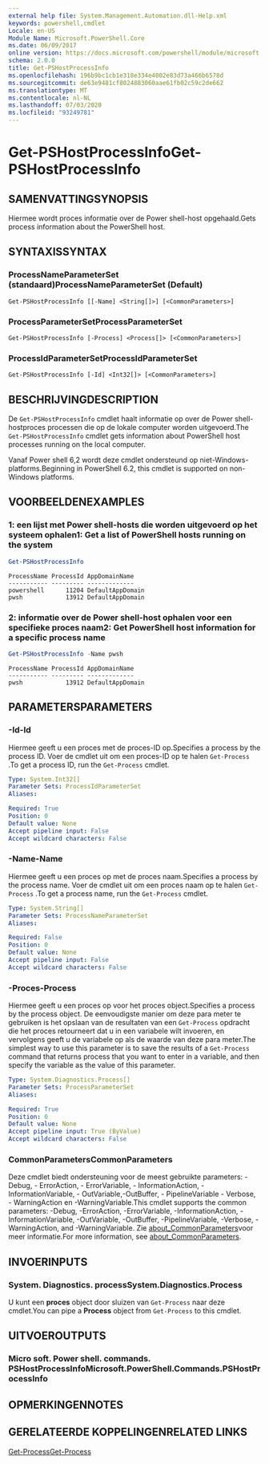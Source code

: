 ```yaml
---
external help file: System.Management.Automation.dll-Help.xml
keywords: powershell,cmdlet
Locale: en-US
Module Name: Microsoft.PowerShell.Core
ms.date: 06/09/2017
online version: https://docs.microsoft.com/powershell/module/microsoft.powershell.core/get-pshostprocessinfo?view=powershell-7&WT.mc_id=ps-gethelp
schema: 2.0.0
title: Get-PSHostProcessInfo
ms.openlocfilehash: 196b9bc1cb1e318e334e4002e83d73a466b6578d
ms.sourcegitcommit: de63e9481cf8024883060aae61fb02c59c2de662
ms.translationtype: MT
ms.contentlocale: nl-NL
ms.lasthandoff: 07/03/2020
ms.locfileid: "93249781"
---
```

# <span data-ttu-id="42490-103">Get-PSHostProcessInfo</span><span class="sxs-lookup"><span data-stu-id="42490-103">Get-PSHostProcessInfo</span></span>

## <span data-ttu-id="42490-104">SAMENVATTING</span><span class="sxs-lookup"><span data-stu-id="42490-104">SYNOPSIS</span></span>
<span data-ttu-id="42490-105">Hiermee wordt proces informatie over de Power shell-host opgehaald.</span><span class="sxs-lookup"><span data-stu-id="42490-105">Gets process information about the PowerShell host.</span></span>

## <span data-ttu-id="42490-106">SYNTAXIS</span><span class="sxs-lookup"><span data-stu-id="42490-106">SYNTAX</span></span>

### <span data-ttu-id="42490-107">ProcessNameParameterSet (standaard)</span><span class="sxs-lookup"><span data-stu-id="42490-107">ProcessNameParameterSet (Default)</span></span>

```
Get-PSHostProcessInfo [[-Name] <String[]>] [<CommonParameters>]
```

### <span data-ttu-id="42490-108">ProcessParameterSet</span><span class="sxs-lookup"><span data-stu-id="42490-108">ProcessParameterSet</span></span>

```
Get-PSHostProcessInfo [-Process] <Process[]> [<CommonParameters>]
```

### <span data-ttu-id="42490-109">ProcessIdParameterSet</span><span class="sxs-lookup"><span data-stu-id="42490-109">ProcessIdParameterSet</span></span>

```
Get-PSHostProcessInfo [-Id] <Int32[]> [<CommonParameters>]
```

## <span data-ttu-id="42490-110">BESCHRIJVING</span><span class="sxs-lookup"><span data-stu-id="42490-110">DESCRIPTION</span></span>

<span data-ttu-id="42490-111">De `Get-PSHostProcessInfo` cmdlet haalt informatie op over de Power shell-hostproces processen die op de lokale computer worden uitgevoerd.</span><span class="sxs-lookup"><span data-stu-id="42490-111">The `Get-PSHostProcessInfo` cmdlet gets information about PowerShell host processes running on the local computer.</span></span>

<span data-ttu-id="42490-112">Vanaf Power shell 6,2 wordt deze cmdlet ondersteund op niet-Windows-platforms.</span><span class="sxs-lookup"><span data-stu-id="42490-112">Beginning in PowerShell 6.2, this cmdlet is supported on non-Windows platforms.</span></span>

## <span data-ttu-id="42490-113">VOORBEELDEN</span><span class="sxs-lookup"><span data-stu-id="42490-113">EXAMPLES</span></span>

### <span data-ttu-id="42490-114">1: een lijst met Power shell-hosts die worden uitgevoerd op het systeem ophalen</span><span class="sxs-lookup"><span data-stu-id="42490-114">1: Get a list of PowerShell hosts running on the system</span></span>

```powershell
Get-PSHostProcessInfo
```

```Output
ProcessName ProcessId AppDomainName
----------- --------- -------------
powershell      11204 DefaultAppDomain
pwsh            13912 DefaultAppDomain
```

### <span data-ttu-id="42490-115">2: informatie over de Power shell-host ophalen voor een specifieke proces naam</span><span class="sxs-lookup"><span data-stu-id="42490-115">2: Get PowerShell host information for a specific process name</span></span>

```powershell
Get-PSHostProcessInfo -Name pwsh
```

```Output
ProcessName ProcessId AppDomainName
----------- --------- -------------
pwsh            13912 DefaultAppDomain
```

## <span data-ttu-id="42490-116">PARAMETERS</span><span class="sxs-lookup"><span data-stu-id="42490-116">PARAMETERS</span></span>

### <span data-ttu-id="42490-117">-Id</span><span class="sxs-lookup"><span data-stu-id="42490-117">-Id</span></span>

<span data-ttu-id="42490-118">Hiermee geeft u een proces met de proces-ID op.</span><span class="sxs-lookup"><span data-stu-id="42490-118">Specifies a process by the process ID.</span></span> <span data-ttu-id="42490-119">Voer de cmdlet uit om een proces-ID op te halen `Get-Process` .</span><span class="sxs-lookup"><span data-stu-id="42490-119">To get a process ID, run the `Get-Process` cmdlet.</span></span>

```yaml
Type: System.Int32[]
Parameter Sets: ProcessIdParameterSet
Aliases:

Required: True
Position: 0
Default value: None
Accept pipeline input: False
Accept wildcard characters: False
```

### <span data-ttu-id="42490-120">-Name</span><span class="sxs-lookup"><span data-stu-id="42490-120">-Name</span></span>

<span data-ttu-id="42490-121">Hiermee geeft u een proces op met de proces naam.</span><span class="sxs-lookup"><span data-stu-id="42490-121">Specifies a process by the process name.</span></span> <span data-ttu-id="42490-122">Voer de cmdlet uit om een proces naam op te halen `Get-Process` .</span><span class="sxs-lookup"><span data-stu-id="42490-122">To get a process name, run the `Get-Process` cmdlet.</span></span>

```yaml
Type: System.String[]
Parameter Sets: ProcessNameParameterSet
Aliases:

Required: False
Position: 0
Default value: None
Accept pipeline input: False
Accept wildcard characters: False
```

### <span data-ttu-id="42490-123">-Proces</span><span class="sxs-lookup"><span data-stu-id="42490-123">-Process</span></span>

<span data-ttu-id="42490-124">Hiermee geeft u een proces op voor het proces object.</span><span class="sxs-lookup"><span data-stu-id="42490-124">Specifies a process by the process object.</span></span> <span data-ttu-id="42490-125">De eenvoudigste manier om deze para meter te gebruiken is het opslaan van de resultaten van een `Get-Process` opdracht die het proces retourneert dat u in een variabele wilt invoeren, en vervolgens geeft u de variabele op als de waarde van deze para meter.</span><span class="sxs-lookup"><span data-stu-id="42490-125">The simplest way to use this parameter is to save the results of a `Get-Process` command that returns process that you want to enter in a variable, and then specify the variable as the value of this parameter.</span></span>

```yaml
Type: System.Diagnostics.Process[]
Parameter Sets: ProcessParameterSet
Aliases:

Required: True
Position: 0
Default value: None
Accept pipeline input: True (ByValue)
Accept wildcard characters: False
```

### <span data-ttu-id="42490-126">CommonParameters</span><span class="sxs-lookup"><span data-stu-id="42490-126">CommonParameters</span></span>

<span data-ttu-id="42490-127">Deze cmdlet biedt ondersteuning voor de meest gebruikte parameters: -Debug, - ErrorAction, - ErrorVariable, - InformationAction, -InformationVariable, - OutVariable,-OutBuffer, - PipelineVariable - Verbose, - WarningAction en -WarningVariable.</span><span class="sxs-lookup"><span data-stu-id="42490-127">This cmdlet supports the common parameters: -Debug, -ErrorAction, -ErrorVariable, -InformationAction, -InformationVariable, -OutVariable, -OutBuffer, -PipelineVariable, -Verbose, -WarningAction, and -WarningVariable.</span></span> <span data-ttu-id="42490-128">Zie [about_CommonParameters](https://go.microsoft.com/fwlink/?LinkID=113216)voor meer informatie.</span><span class="sxs-lookup"><span data-stu-id="42490-128">For more information, see [about_CommonParameters](https://go.microsoft.com/fwlink/?LinkID=113216).</span></span>

## <span data-ttu-id="42490-129">INVOER</span><span class="sxs-lookup"><span data-stu-id="42490-129">INPUTS</span></span>

### <span data-ttu-id="42490-130">System. Diagnostics. process</span><span class="sxs-lookup"><span data-stu-id="42490-130">System.Diagnostics.Process</span></span>

<span data-ttu-id="42490-131">U kunt een **proces** object door sluizen van `Get-Process` naar deze cmdlet.</span><span class="sxs-lookup"><span data-stu-id="42490-131">You can pipe a **Process** object from `Get-Process` to this cmdlet.</span></span>

## <span data-ttu-id="42490-132">UITVOER</span><span class="sxs-lookup"><span data-stu-id="42490-132">OUTPUTS</span></span>

### <span data-ttu-id="42490-133">Micro soft. Power shell. commands. PSHostProcessInfo</span><span class="sxs-lookup"><span data-stu-id="42490-133">Microsoft.PowerShell.Commands.PSHostProcessInfo</span></span>

## <span data-ttu-id="42490-134">OPMERKINGEN</span><span class="sxs-lookup"><span data-stu-id="42490-134">NOTES</span></span>

## <span data-ttu-id="42490-135">GERELATEERDE KOPPELINGEN</span><span class="sxs-lookup"><span data-stu-id="42490-135">RELATED LINKS</span></span>

[<span data-ttu-id="42490-136">Get-Process</span><span class="sxs-lookup"><span data-stu-id="42490-136">Get-Process</span></span>](../Microsoft.PowerShell.Management/get-process.md)
